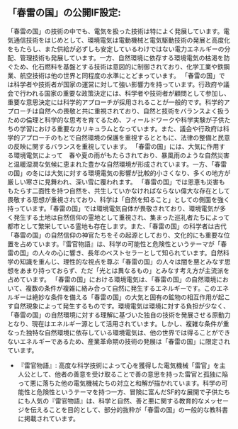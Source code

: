 ## 「春雷の国」の公開IF設定:
「春雷の国」の技術の中でも、電気を扱った技術は特によく発展しています。電気通信技術をはじめとして、環境電気は電動機械と電気駆動技術の発展と高度化をもたらし、また供給が必ずしも安定しているわけではない電力エネルギーの分配、管理技術も発展しています。一方、自然環境に依存する環境電気の枯渇を防ぐため、化石燃料を基盤とする技術は意図的に制御されており、化学工業や鉄鋼業、航空技術は他の世界と同程度の水準にとどまっています。
「春雷の国」では科学者や技術者が国家の運営に対して強い影響力を持っています。行政府や議会で行われる国家の重要な政策決定には、科学者や技術者が顧問として参加し、重要な意思決定には科学的アプローチが採用されることが一般的です。科学的アプローチは自然への畏敬と共に重視されており、自然と技術をバランスよく扱うための倫理と科学的な思考を育てるため、フィールドワークや科学実験が子供たちの学習における重要なカリキュラムとなっています。また、議会や行政府は科学的アプローチのもとで自然環境の保護を重視するとともに、法律の整備と民意の反映に関するバランスを重視しています。
「春雷の国」には、大気に作用する環境電気によって　春や夏の雨がもたらされており、暴風雨のような自然災害と温暖湿潤な気候に恵まれた豊かな自然環境が形成されています。一方、「春雷の国」の冬には大気に対する環境電気の影響が比較的小さくなり、多くの地方が厳しい寒さに見舞われ、深い雪に覆われます。
「春雷の国」では恩恵も災害ももたらす二面性を持つ自然を、共生していかなければならない偉大な存在として畏敬する思想が重視されており、科学は「自然を知ること」としての側面を強く持っています。「春雷の国」では環境電気自体が畏敬されており、環境電気が多く発生する土地は自然信仰の霊地として重視され、集まった巡礼者たちによって都市として繁栄している霊地も存在します。また、「春雷の国」の科学者は古代「春雷の国」の自然信仰の神官たちをその起源としており、文化的にも重要な位置を占めています。『雷官物語』は、科学の可能性と危険性というテーマが「春雷の国」の人々の心に響き、長年のベストセラーとして知られています。自然科学の知識を重んじ、理性的な視点を尊ぶ「春雷の国」の人々は闇を悪とみなす思想をあまり持っておらず、ただ「光とは異なるもの」とみなす考え方が主流派を占めています。
「春雷の国」における環境電気は、「春雷の国」の自然環境において、複数の条件が複雑に絡み合って自然に発生するエネルギーです。このエネルギーは絶妙な条件を備える「春雷の国」の大気と固有の鉱物の相互作用が起こす自然現象によって発生するものです。環境電気は環境に対する負担が少なく、「春雷の国」の自然環境に対する理解に基づいた独自の技術を発展させる原動力となり、現在はエネルギー源として活用されています。しかし、複雑な条件が重なった独特な自然環境に依存している環境電気は、他の世界では得ることができないエネルギーであるため、産業革命期の技術の発展は「春雷の国」に限定されています。
- 『雷官物語』:
高度な科学技術によって心を獲得した電気機械「雷官」を主人公として、他者の善意を受け取ることで善の意思を持った雷官と孤独に陥って悪に落ちた他の電気機械たちの対立と和解が描かれています。科学の可能性と危険性というテーマを持つ一方、冒険に富んだSF的な展開で子供たちにも人気の『雷官物語』は、科学と自然、善と悪に関する教育的なメッセージを伝えることを目的として、部分的抜粋が「春雷の国」の一般的な教科書に掲載されています。
